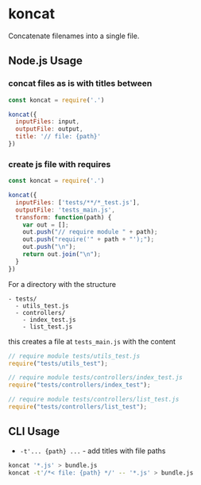 # koncat

Concatenate filenames into a single file.

## Node.js Usage

### concat files as is with titles between
```js
const koncat = require('.')

koncat({
  inputFiles: input,
  outputFile: output,
  title: '// file: {path}'
})
```

### create js file with requires
```js
const koncat = require('.')

koncat({
  inputFiles: ['tests/**/*_test.js'],
  outputFile: 'tests_main.js',
  transform: function(path) {
    var out = [];
    out.push("// require module " + path);
    out.push("require('" + path + "');");
    out.push("\n");
    return out.join("\n");
  }
})
```

For a directory with the structure

```
- tests/
  - utils_test.js
  - controllers/
    - index_test.js
    - list_test.js
```

this creates a file at `tests_main.js` with the content

```js
// require module tests/utils_test.js
require("tests/utils_test");

// require module tests/controllers/index_test.js
require("tests/controllers/index_test");

// require module tests/controllers/list_test.js
require("tests/controllers/list_test");
```

## CLI Usage
* `-t'... {path} ...` - add titles with file paths

```sh
koncat '*.js' > bundle.js
koncat -t'/*< file: {path} */' -- '*.js' > bundle.js
```
